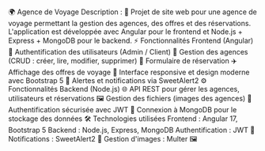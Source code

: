 🌍 Agence de Voyage Description : 📝 Projet de site web pour une agence de voyage permettant la gestion des agences, des offres et des réservations. L'application est développée avec Angular pour le frontend et Node.js + Express + MongoDB pour le backend. ⚡ Fonctionnalités Frontend (Angular) 🔐 Authentification des utilisateurs (Admin / Client) 🏢 Gestion des agences (CRUD : créer, lire, modifier, supprimer) 📝 Formulaire de réservation ✈️ Affichage des offres de voyage 📱 Interface responsive et design moderne avec Bootstrap 5 🔔 Alertes et notifications via SweetAlert2 ⚙️ Fonctionnalités Backend (Node.js) 🌐 API REST pour gérer les agences, utilisateurs et réservations 🖼️ Gestion des fichiers (images des agences) 🔑 Authentification sécurisée avec JWT 💾 Connexion à MongoDB pour le stockage des données 🛠️ Technologies utilisées Frontend : Angular 17, Bootstrap 5 Backend : Node.js, Express, MongoDB Authentification : JWT 🔐 Notifications : SweetAlert2 🔔 Gestion d'images : Multer 🖼️
